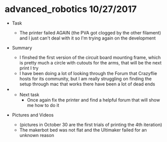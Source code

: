 # advanced_robotics 10/27/2017


* Task
	* The printer failed AGAIN (the PVA got clogged by the other filament) and I just can't deal with it so I'm trying again on the development
* Summary
	* I finshed the first version of the circuit board mounting frame, which is pretty much a circle with cutouts for the arms, that will be the next print I try
	* I have been doing a lot of looking through the Forum that Crazyflie hosts for its community, but I am really struggling on finding the setup through mac that works there have been a lot of dead ends
* * Next task
	* Once again fix the printer and find a helpful forum that will show me how to do it

* Pictures and Videos
	* (pictures in October 30 are the first trials of printing the 4th iteration)
	* The makerbot bed was not flat and the Ultimaker failed for an unknown reason